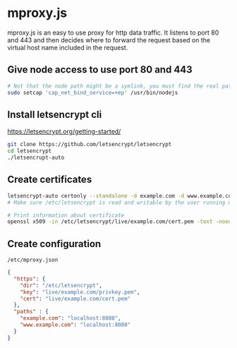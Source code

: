 # mproxy.js

mproxy.js is an easy to use proxy for http data traffic. It listens to port 80 and 443 and then decides where to forward the request based on the virtual host name included in the request.

## Give node access to use port 80 and 443

```bash
# Not that the node path might be a symlink, you must find the real path
sudo setcap 'cap_net_bind_service=+ep' /usr/bin/nodejs
```

## Install letsencrypt cli
https://letsencrypt.org/getting-started/

```bash
git clone https://github.com/letsencrypt/letsencrypt
cd letsencrypt
./letsencrupt-auto
```

## Create certificates
```bash
letsencrypt-auto certonly --standalone -d example.com -d www.example.com
# Make sure /etc/letsencrypt is read and writable by the user running mproxy.js

# Print information about certificate
openssl x509 -in /etc/letsencrypt/live/example.com/cert.pem -text -noout
```

## Create configuration
```/etc/mproxy.json```
```json
{
  "https": {
    "dir": "/etc/letsencrypt",
    "key": "live/example.com/privkey.pem",
    "cert": "live/example.com/cert.pem"
  },
  "paths" : {
    "example.com": "localhost:8080",
    "www.example.com": "localhost:8080"
  }
}
```

